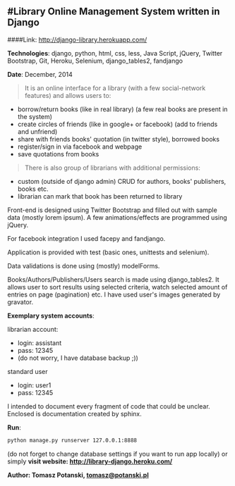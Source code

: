 #Library Online Management System written in Django
---

####Link: http://django-library.herokuapp.com/

**Technologies**: django, python, html, css, less, Java Script, jQuery, Twitter Bootstrap, Git, Heroku, Selenium,
django_tables2, fandjango

**Date**: December, 2014

>It is an online interface for a library (with a few social-network features) and allows users to:
- borrow/return books (like in real library) (a few real books are present in the system)
- create circles of friends (like in google+ or facebook) (add to friends and unfriend)
- share with friends books' quotation (in twitter style), borrowed books
- register/sign in via facebook and webpage
- save quotations from books

>There is also group of librarians with additional permissions:
- custom (outside of django admin) CRUD for authors, books' publishers, books etc.
- librarian can mark that book has been returned to library

Front-end is designed using Twitter Bootstrap and filled out with
sample data (mostly lorem ipsum). A few animations/effects are programmed using jQuery.

For facebook integration I used facepy and fandjango.

Application is provided with test (basic ones, unittests and selenium).

Data validations is done using (mostly) modelForms. 

Books/Authors/Publishers/Users search is made using django_tables2. It allows user to sort results
using selected criteria, watch selected amount of entries on page (pagination) etc. I have used user's images 
generated by gravator. 

**Exemplary system accounts**:

librarian account:
- login: assistant
- pass: 12345
- (do not worry, I have database backup ;))

standard user
- login: user1
- pass: 12345

I intended to document every fragment of code that could be unclear. Enclosed is documentation
created by sphinx.

**Run**: 
```sh 
python manage.py runserver 127.0.0.1:8888
```

(do not forget to change database settings if you want to run app locally) or simply **visit website: 
http://library-django.heroku.com/**

**Author: Tomasz Potanski, tomasz@potanski.pl**